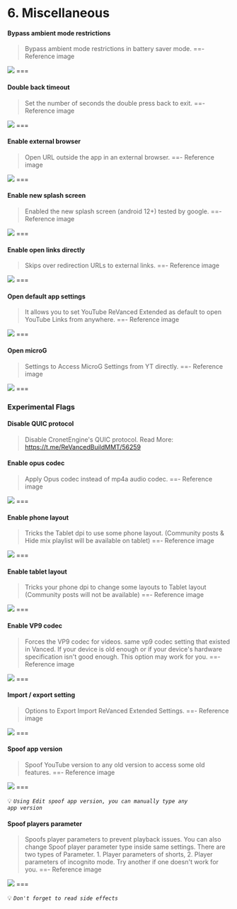 # 6. Miscellaneous

#### Bypass ambient mode restrictions
>Bypass ambient mode restrictions in battery saver mode.
==- Reference image
<img src="/assets/youtube/miscellaneous/bypass-ambient-mode-restriction.jpg" >
===

#### Double back timeout
>Set the number of seconds the double press back to exit.
==- Reference image
<img src="/assets/youtube/miscellaneous/double-back-timeout.jpg" >
===

#### Enable external browser
>Open URL outside the app in an external browser.
==- Reference image
<img src="/assets/youtube/miscellaneous/enable-external-browser.jpg" >
===

#### Enable new splash screen
>Enabled the new splash screen (android 12+) tested by google.
==- Reference image
<img src="/assets/youtube/miscellaneous/enable-new-splash-screen.jpg" >
===

#### Enable open links directly
>Skips over redirection URLs to external links.
==- Reference image
<img src="/assets/youtube/miscellaneous/enable-open-links-directly.jpg" >
===

#### Open default app settings
>It allows you to set YouTube ReVanced Extended as default to open YouTube Links from anywhere.
==- Reference image
<img src="/assets/youtube/miscellaneous/open-default-app-settings.jpg" >
===

#### Open microG
>Settings to Access MicroG Settings from YT directly.
==- Reference image
<img src="/assets/youtube/miscellaneous/open-microg.jpg" >
===

### Experimental Flags

#### Disable QUIC protocol
>Disable CronetEngine's QUIC protocol. Read More: https://t.me/ReVancedBuildMMT/56259

#### Enable opus codec
>Apply Opus codec instead of mp4a audio codec.
==- Reference image
<img src="/assets/youtube/miscellaneous/enable-force-opus-codec.jpg" >
===

#### Enable phone layout
>Tricks the Tablet dpi to use some phone layout. (Community posts & Hide mix playlist will be available on tablet)
==- Reference image
<img src="/assets/youtube/miscellaneous/enable-phone-layout.jpg" >
===

#### Enable tablet layout
>Tricks your phone dpi to change some layouts to Tablet layout (Community posts will not be available)
==- Reference image
<img src="/assets/youtube/miscellaneous/enable-tablet-layout.jpg" >
===

#### Enable VP9 codec
>Forces the VP9 codec for videos. same vp9 codec setting that existed in Vanced. If your device is old enough or if your device's hardware specification isn't good enough. This option may work for you.
==- Reference image
<img src="/assets/youtube/miscellaneous/enable-vp9-codec.jpg" >
===

#### Import / export setting
>Options to Export Import ReVanced Extended Settings.
==- Reference image
<img src="/assets/youtube/miscellaneous/import-export-settings.jpg" >
===

#### Spoof app version
>Spoof YouTube version to any old version to access some old features.
==- Reference image
<img src="/assets/youtube/miscellaneous/spoof-app-version.jpg" >
===

💡 <code><i>Using Edit spoof app version, you can manually type any app version</i></code>

#### Spoof players parameter
>Spoofs player parameters to prevent playback issues. You can also change Spoof player parameter type inside same settings. There are two types of Parameter. 1. Player parameters of shorts, 2. Player parameters of incognito mode. Try another if one doesn't work for you.
==- Reference image
<img src="/assets/youtube/miscellaneous/spoof-player-parameter.jpg" >
===

💡 <code><i>Don't forget to read side effects</i></code>